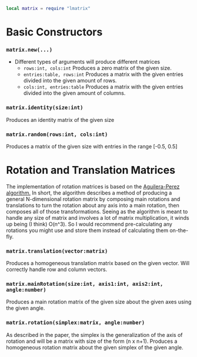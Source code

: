 ```lua
local matrix = require "lmatrix"
```

# Basic Constructors

### `matrix.new(...)`
- Different types of arguments will produce different matrices
	- `rows:int, cols:int`
		Produces a zero matrix of the given size.
	- `entries:table, rows:int`
		Produces a matrix with the given entries divided into the given amount of rows.
	- `cols:int, entries:table`
		Produces a matrix with the given entries divided into the given amount of columns.

### `matrix.identity(size:int)`
Produces an identity matrix of the given size

### `matrix.random(rows:int, cols:int)`
Produces a matrix of the given size with entries in the range [-0.5, 0.5]

# Rotation and Translation Matrices

The implementation of rotation matrices is based on the [Aguilera-Perez algorithm.](http://citeseerx.ist.psu.edu/viewdoc/summary?doi=10.1.1.4.8662)
In short, the algorithm describes a method of producing a general N-dimensional rotation matrix by composing main rotations and translations to turn the rotation about any axis into a main rotation, then composes all of those transformations.
Seeing as the algorithm is meant to handle any size of matrix and involves a lot of matrix multiplication, it winds up being (I think) O(n^3). So I would recommend pre-calculating any rotations you might use and store them instead of calculating them on-the-fly.

### `matrix.translation(vector:matrix)`
Produces a homogeneous translation matrix based on the given vector.
Will correctly handle row and column vectors.

### `matrix.mainRotation(size:int, axis1:int, axis2:int, angle:number)`
Produces a main rotation matrix of the given size about the given axes using the given angle.

### `matrix.rotation(simplex:matrix, angle:number)`
As described in the paper, the simplex is the generalization of the axis of rotation and will be a matrix with size of the form (n x n+1).
Produces a homogeneous rotation matrix about the given simplex of the given angle.

